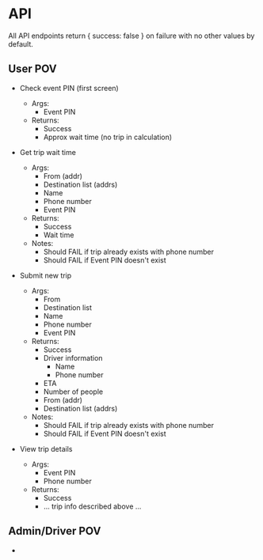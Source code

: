 API
===

All API endpoints return
{ 
  success: false
}
on failure with no other values by default.

User POV
--------
* Check event PIN (first screen)
    * Args: 
      - Event PIN
    * Returns:
      - Success
      - Approx wait time (no trip in calculation)

* Get trip wait time
    * Args: 
      - From (addr)
      - Destination list (addrs)
      - Name
      - Phone number
      - Event PIN
    * Returns:
      - Success
      - Wait time
    * Notes:
      - Should FAIL if trip already exists 
        with phone number
      - Should FAIL if Event PIN doesn't exist

* Submit new trip
    * Args: 
      - From
      - Destination list
      - Name
      - Phone number
      - Event PIN
    * Returns:
      - Success
      - Driver information
        - Name
        - Phone number
      - ETA
      - Number of people
      - From (addr)
      - Destination list (addrs)
    * Notes:
      - Should FAIL if trip already exists 
        with phone number
      - Should FAIL if Event PIN doesn't exist

* View trip details
    * Args: 
      - Event PIN
      - Phone number
    * Returns:
      - Success
      - ... trip info described above ...

Admin/Driver POV
----------------
* 

